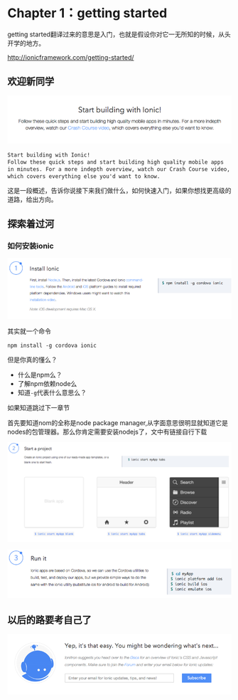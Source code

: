 Chapter 1：getting started
===========

getting started翻译过来的意思是入门，也就是假设你对它一无所知的时候，从头开学的地方。

http://ionicframework.com/getting-started/


## 欢迎新同学

![](img/0.png)

```
Start building with Ionic!
Follow these quick steps and start building high quality mobile apps in minutes. For a more indepth overview, watch our Crash Course video, which covers everything else you'd want to know.
```

这是一段概述，告诉你说接下来我们做什么，如何快速入门，如果你想找更高级的道路，给出方向。


## 探索着过河

### 如何安装ionic

![](img/1.png)

其实就一个命令

	npm install -g cordova ionic
	
但是你真的懂么？


- 什么是npm么？
- 了解npm依赖node么
- 知道`-g`代表什么意思么？

如果知道跳过下一章节

首先要知道nom的全称是node package manager,从字面意思很明显就知道它是nodes的包管理器。那么你肯定需要安装nodejs了，文中有链接自行下载





![](img/2.png)


![](img/3.png)

## 以后的路要考自己了
![](img/4.png)
